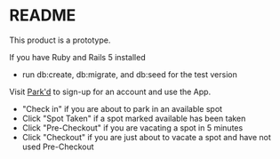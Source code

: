 # README

This product is a prototype.

If you have Ruby and Rails 5 installed
* run db:create, db:migrate, and db:seed for the test version

Visit [Park'd](https://park-d.herokuapp.com/) to sign-up for an account and use the App.

* "Check in" if you are about to park in an available spot
* Click "Spot Taken" if a spot marked available has been taken
* Click "Pre-Checkout" if you are vacating a spot in 5 minutes
* Click "Checkout" if you are just about to vacate a spot and have not used Pre-Checkout